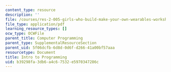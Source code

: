 ```yaml
---
content_type: resource
description: ''
file: /courses/res-2-005-girls-who-build-make-your-own-wearables-workshop-spring-2015/b39298fa3db6a4c67532e5970347286c_MITRES_2_005S15_intrprog.pdf
file_type: application/pdf
learning_resource_types: []
ocw_type: OCWFile
parent_title: Computer Programming
parent_type: SupplementalResourceSection
parent_uid: 5f06dcfb-6d8d-0d6f-d266-41a00bf57aaa
resourcetype: Document
title: Intro to Programming
uid: b39298fa-3db6-a4c6-7532-e5970347286c
---
```

